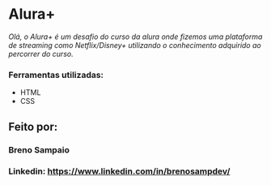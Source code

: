 # Alura+

_Olá, o Alura+ é um desafio do curso da alura onde fizemos uma plataforma de streaming como Netflix/Disney+ utilizando o conhecimento adquirido ao percorrer do curso._

### Ferramentas utilizadas:

* HTML
* CSS
## Feito por:

### Breno Sampaio

### Linkedin: https://www.linkedin.com/in/brenosampdev/